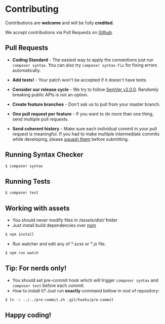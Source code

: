 # Contributing

Contributions are **welcome** and will be fully **credited**.

We accept contributions via Pull Requests on [Github](https://github.com/o5/grido).


## Pull Requests

- **Coding Standard** - The easiest way to apply the conventions just run `composer syntax`. You can also try `composer syntax-fix` for fixing errors automatically.

- **Add tests!** - Your patch won't be accepted if it doesn't have tests.

- **Consider our release cycle** - We try to follow [SemVer v2.0.0](http://semver.org/). Randomly breaking public APIs is not an option.

- **Create feature branches** - Don't ask us to pull from your master branch.

- **One pull request per feature** - If you want to do more than one thing, send multiple pull requests.

- **Send coherent history** - Make sure each individual commit in your pull request is meaningful. If you had to make multiple intermediate commits while developing, please [squash them](http://www.git-scm.com/book/en/v2/Git-Tools-Rewriting-History#Changing-Multiple-Commit-Messages) before submitting.

## Running Syntax Checker

``` bash
$ composer syntax
```

## Running Tests

``` bash
$ composer test
```

## Working with assets
- You should never modify files in */assets/dist/* folder
- Just install build dependencies over [npm](https://docs.npmjs.com/getting-started/what-is-npm)

``` bash
$ npm install
```

- Run watcher and edit any of **.scss* or **.js* file.

``` bash
$ npm run watch
```

## Tip: For nerds only!
- You should set pre-commit hook which will trigger `composer syntax` and `composer test` before each commit.
- How to install it? Just run **exactly** command bellow in root of repository:
``` bash
$ ln -s ../../pre-commit.sh .git/hooks/pre-commit
```


## Happy coding!
